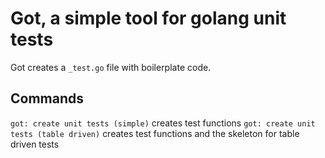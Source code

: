 # Got, a simple tool for golang unit tests

Got creates a `_test.go` file with boilerplate code.


## Commands
`got: create unit tests (simple)` creates test functions
`got: create unit tests (table driven)` creates test functions and the skeleton for table driven tests

